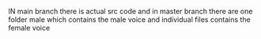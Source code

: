 IN main branch there is actual src code and in master branch there are one folder male which contains the male voice and individual files contains the female voice 
